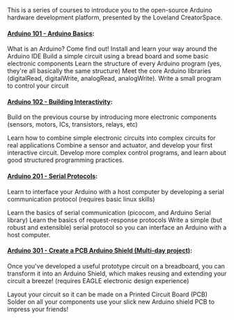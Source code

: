 This is a series of courses to introduce you to the open-source Arduino hardware development platform, presented by the Loveland CreatorSpace.

#### [Arduino 101 - Arduino Basics](https://github.com/lovelandcreatorspace/presentations/tree/master/arduino/101):

What is an Arduino? Come find out!
Install and learn your way around the Arduino IDE
Build a simple circuit using a bread board and some basic electronic components
Learn the structure of every Arduino program (yes, they're all basically the same structure)
Meet the core Arduino libraries (digitalRead, digitalWrite, analogRead, analogWrite).
Write a small program to control your circuit

#### [Arduino 102 - Building Interactivity](https://github.com/lovelandcreatorspace/presentations/tree/master/arduino/102):

Build on the previous course by introducing more electronic components (sensors, motors, ICs, transistors, relays,  etc)

Learn how to combine simple electronic circuits into complex circuits for real applications
Combine a sensor and actuator, and develop your first interactive circuit.
Develop more complex control programs, and learn about good structured programming practices.

#### [Arduino 201 - Serial Protocols](https://github.com/lovelandcreatorspace/presentations/tree/master/arduino/201):

Learn to interface your Arduino with a host computer by developing a serial communication protocol (requires basic linux skills)

Learn the basics of serial communication (picocom, and Arduino Serial library)
Learn the basics of request-response protocols
Write a simple (but robust and extensible) serial protocol so you can interface an Arduino with a host computer.

#### [Arduino 301 - Create a PCB Arduino Shield (Multi-day project)](https://github.com/lovelandcreatorspace/presentations/tree/master/arduino/301):
Once you've developed a useful prototype circuit on a breadboard, you can transform it into an Arduino Shield, which makes reusing and extending your circuit a breeze! (requires EAGLE electronic design experience)

Layout your circuit so it can be made on a Printed Circuit Board (PCB)
Solder on all your components
use your slick new Arduino shield PCB to impress your friends!
